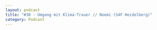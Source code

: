 ```yaml
---
layout: podcast
title: "#30 - Umgang mit Klima-Trauer // Noemi (S4F Heidelberg)"
category: Podcast
---
```


<p><script class="podigee-podcast-player" src="https://cdn.podigee.com/podcast-player/javascripts/podigee-podcast-player.js" data-configuration="https://interviews-4-future.podigee.io/30-i4f/embed?context=external"></script></p>
